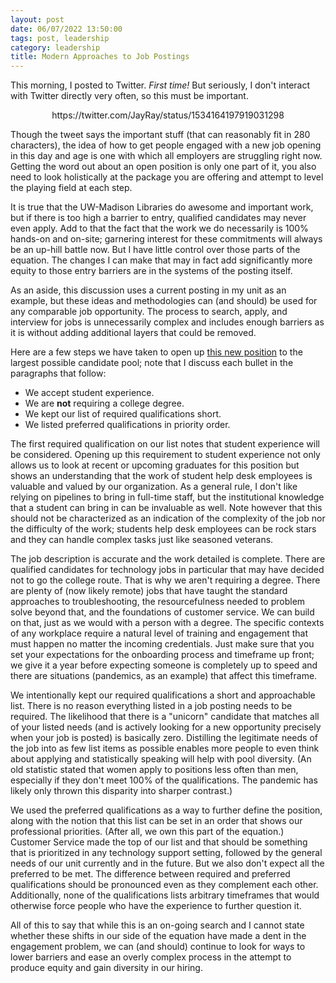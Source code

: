 ```yaml
---
layout: post
date: 06/07/2022 13:50:00
tags: post, leadership
category: leadership
title: Modern Approaches to Job Postings
---
```


This morning, I posted to Twitter. *First time!* But seriously, I don't interact with Twitter directly very often, so this must be important.

<center>https://twitter.com/JayRay/status/1534164197919031298</center>

Though the tweet says the important stuff (that can reasonably fit in 280 characters), the idea of how to get people engaged with a new job opening in this day and age is one with which all employers are struggling right now. Getting the word out about an open position is only one part of it, you also need to look holistically at the package you are offering and attempt to level the playing field at each step.

It is true that the UW-Madison Libraries do awesome and important work, but if there is too high a barrier to entry, qualified candidates may never even apply. Add to that the fact that the work we do necessarily is 100% hands-on and on-site; garnering interest for these commitments will always be an up-hill battle now. But I have little control over those parts of the equation. The changes I can make that may in fact add significantly more equity to those entry barriers are in the systems of the posting itself.

As an aside, this discussion uses a current posting in my unit as an example, but these ideas and methodologies can (and should) be used for any comparable job opportunity. The process to search, apply, and interview for jobs is unnecessarily complex and includes enough barriers as it is without adding additional layers that could be removed.

Here are a few steps we have taken to open up [this new position](https://jobs.hr.wisc.edu/en-us/job/513929/library-technology-support-specialist) to the largest possible candidate pool; note that I discuss each bullet in the paragraphs that follow:

- We accept student experience.
- We are **not** requiring a college degree.
- We kept our list of required qualifications short.
- We listed preferred qualifications in priority order.

The first required qualification on our list notes that student experience will be considered. Opening up this requirement to student experience not only allows us to look at recent or upcoming graduates for this position but shows an understanding that the work of student help desk employees is valuable and valued by our organization. As a general rule, I don't like relying on pipelines to bring in full-time staff, but the institutional knowledge that a student can bring in can be invaluable as well. Note however that this should not be characterized as an indication of the complexity of the job nor the difficulty of the work; students help desk employees can be rock stars and they can handle complex tasks just like seasoned veterans.

The job description is accurate and the work detailed is complete. There are qualified candidates for technology jobs in particular that may have decided not to go the college route. That is why we aren't requiring a degree. There are plenty of (now likely remote) jobs that have taught the standard approaches to troubleshooting, the resourcefulness needed to problem solve beyond that, and the foundations of customer service. We can build on that, just as we would with a person with a degree. The specific contexts of any workplace require a natural level of training and engagement that must happen no matter the incoming credentials. Just make sure that you set your expectations for the onboarding process and timeframe up front; we give it a year before expecting someone is completely up to speed and there are situations (pandemics, as an example) that affect this timeframe.

We intentionally kept our required qualifications a short and approachable list. There is no reason everything listed in a job posting needs to be required. The likelihood that there is a "unicorn" candidate that matches all of your listed needs (and is actively looking for a new opportunity precisely when your job is posted) is basically zero. Distilling the legitimate needs of the job into as few list items as possible enables more people to even think about applying and statistically speaking will help with pool diversity. (An old statistic stated that women apply to positions less often than men, especially if they don't meet 100% of the qualifications. The pandemic has likely only thrown this disparity into sharper contrast.)

We used the preferred qualifications as a way to further define the position, along with the notion that this list can be set in an order that shows our professional priorities. (After all, we own this part of the equation.) Customer Service made the top of our list and that should be something that is prioritized in any technology support setting, followed by the general needs of our unit currently and in the future. But we also don't expect all the preferred to be met. The difference between required and preferred qualifications should be pronounced even as they complement each other. Additionally, none of the qualifications lists arbitrary timeframes that would otherwise force people who have the experience to further question it. 

All of this to say that while this is an on-going search and I cannot state whether these shifts in our side of the equation have made a dent in the engagement problem, we can (and should) continue to look for ways to lower barriers and ease an overly complex process in the attempt to produce equity and gain diversity in our hiring.
